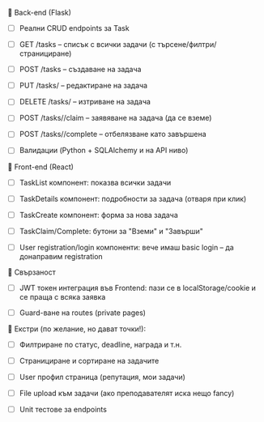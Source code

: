 🔹 Back-end (Flask)

- [ ] Реални CRUD endpoints за Task

- [ ] GET /tasks – списък с всички задачи (с търсене/филтри/странициране)

- [ ] POST /tasks – създаване на задача

- [ ] PUT /tasks/<id> – редактиране на задача

- [ ] DELETE /tasks/<id> – изтриване на задача

- [ ] POST /tasks/<id>/claim – заявяване на задача (да се вземе)

- [ ] POST /tasks/<id>/complete – отбелязване като завършена

- [ ] Валидации (Python + SQLAlchemy и на API ниво)

🔹 Front-end (React)

- [ ] TaskList компонент: показва всички задачи

- [ ] TaskDetails компонент: подробности за задача (отваря при клик)

- [ ] TaskCreate компонент: форма за нова задача

- [ ] TaskClaim/Complete: бутони за "Вземи" и "Завърши"

- [ ] User registration/login компоненти: вече имаш basic login – да донаправим registration

🔹 Свързаност

- [ ] JWT токен интеграция във Frontend: пази се в localStorage/cookie и се праща с всяка заявка

- [ ] Guard-ване на routes (private pages)

🔹 Екстри (по желание, но дават точки!):

- [ ] Филтриране по статус, deadline, награда и т.н.

- [ ] Странициране и сортиране на задачите

- [ ] User профил страница (репутация, мои задачи)

- [ ] File upload към задачи (ако преподавателят иска нещо fancy)

-[ ] Unit тестове за endpoints
